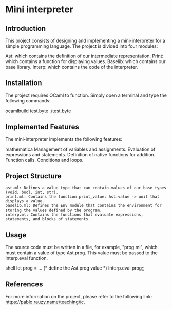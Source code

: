 # Mini interpreter
## Introduction

This project consists of designing and implementing a mini-interpreter for a simple programming language. The project is divided into four modules:

  Ast: which contains the definition of our intermediate representation.
  Print: which contains a function for displaying values.
  Baselib: which contains our base library.
  Interp: which contains the code of the interpreter.

## Installation

The project requires OCaml to function. Simply open a terminal and type the following commands:

   ocamlbuild test.byte
   ./test.byte

## Implemented Features

The mini-interpreter implements the following features:

  mathematica
  Management of variables and assignments.
  Evaluation of expressions and statements.
  Definition of native functions for addition.
  Function calls.
  Conditions and loops.
  
## Project Structure

    ast.ml: Defines a value type that can contain values of our base types (void, bool, int, str).
    print.ml: Contains the function print_value: Ast.value -> unit that displays a value.
    baselib.ml: Defines the Env module that contains the environment for storing the values defined by the program.
    interp.ml: Contains the functions that evaluate expressions, statements, and blocks of statements.


## Usage

The source code must be written in a file, for example, "prog.ml", which must contain a value of type Ast.prog. This value must be passed to the Interp.eval function.

shell
let prog = ... (* define the Ast.prog value *)
Interp.eval prog;;

## References

For more information on the project, please refer to the following link: https://pablo.rauzy.name/teaching/ic.
